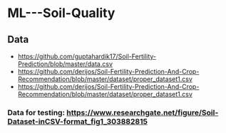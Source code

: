 # ML---Soil-Quality

## Data
- https://github.com/guptahardik17/Soil-Fertility-Prediction/blob/master/data.csv
- https://github.com/derijos/Soil-Fertility-Prediction-And-Crop-Recommendation/blob/master/dataset/proper_dataset1.csv
- https://github.com/derijos/Soil-Fertility-Prediction-And-Crop-Recommendation/blob/master/dataset/proper_dataset1.csv

### Data for testing: https://www.researchgate.net/figure/Soil-Dataset-inCSV-format_fig1_303882815
